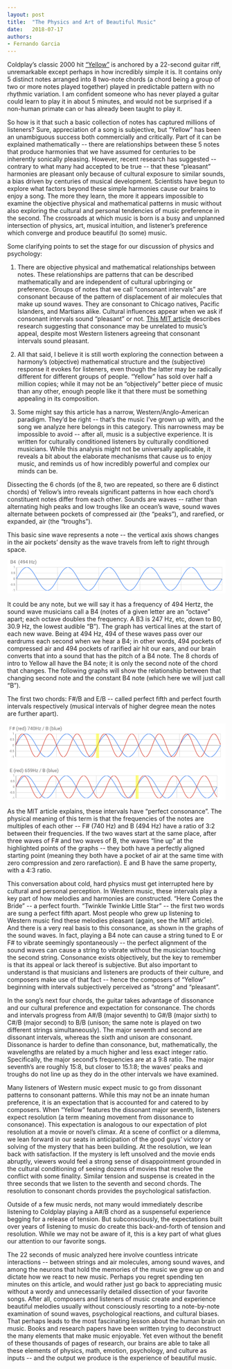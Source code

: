 ```yaml
---
layout: post
title:  "The Physics and Art of Beautiful Music"
date:   2018-07-17
authors:
- Fernando Garcia
---
```


Coldplay’s classic 2000 hit [“Yellow”](https://youtu.be/yKNxeF4KMsY) is anchored by a 22-second guitar riff, unremarkable except perhaps in how incredibly simple it is.
It contains only 5 distinct notes arranged into 8 two-note chords (a chord being a group of two or more notes played together) played in predictable pattern with no rhythmic variation.
I am confident someone who has never played a guitar could learn to play it in about 5 minutes, and would not be surprised if a non-human primate can or has already been taught to play it.
<!--more-->
 
So how is it that such a basic collection of notes has captured millions of listeners? Sure, appreciation of a song is subjective, but “Yellow” has been an unambiguous success both commercially and critically.
Part of it can be explained mathematically -- there are relationships between these 5 notes that produce harmonies that we have assumed for centuries to be inherently sonically pleasing.
However, recent research has suggested -- contrary to what many had accepted to be true -- that these “pleasant” harmonies are pleasant only because  of cultural exposure to similar sounds, a bias driven by centuries of musical development.
 Scientists have begun to explore what factors beyond these simple harmonies cause our brains to enjoy a song.
 The more they learn, the more it appears impossible to examine the objective physical and mathematical patterns in music without also exploring the cultural and personal tendencies of music preference in the second.
The crossroads at which music is born is a busy and unplanned intersection of physics, art, musical intuition, and listener’s preference which converge and produce beautiful (to some) music.

Some clarifying points to set the stage for our discussion of physics and psychology:

1. There are objective physical and mathematical relationships between notes.
These relationships are patterns that can be described mathematically and are independent of cultural upbringing or preference.
Groups of notes that we call “consonant intervals” are consonant because of the pattern of displacement of air molecules that make up sound waves.
They are consonant to Chicago natives, Pacific Islanders, and Martians alike.
Cultural influences appear when we ask if consonant intervals sound “pleasant” or not.
[This MIT article](http://news.mit.edu/2016/music-tastes-cultural-not-hardwired-brain-0713) describes research suggesting that consonance may be unrelated to music’s appeal, despite most Western listeners agreeing that consonant intervals sound pleasant.

2. All that said, I believe it is still worth exploring the connection between a harmony’s (objective) mathematical structure and the (subjective) response it evokes for listeners, even though the latter may be radically different for different groups of people.
“Yellow” has sold over half a million copies; while it may not be an “objectively” better piece of music than any other, enough people like it that there must be something appealing in its composition.

3. Some might say this article has a narrow, Western/Anglo-American paradigm.
They’d be right -- that’s the music I’ve grown up with, and the song we analyze here belongs in this category.
This narrowness may be impossible to avoid -- after all, music is a subjective experience.
It is written for culturally conditioned listeners by culturally conditioned musicians.
While this analysis might not be universally applicable, it reveals a bit about the elaborate mechanisms that cause us to enjoy music, and reminds us of how incredibly powerful and complex our minds can be.


Dissecting the 6 chords (of the 8, two are repeated, so there are 6 distinct chords) of Yellow’s intro reveals significant patterns in how each chord’s constituent notes differ from each other.
Sounds are waves -- rather than alternating high peaks and low troughs like an ocean’s wave, sound waves alternate between pockets of compressed air (the “peaks”), and rarefied, or expanded, air (the “troughs”).

This basic sine wave represents a note -- the vertical axis shows changes in the air pockets’ density as the wave travels from left to right through space.

![img1](/images/physics_and_art_1.png)

It could be any note, but we will say it has a frequency of 494 Hertz, the sound wave musicians call a B4 (notes of a given letter are an “octave” apart; each octave doubles the frequency.
A B3 is 247 Hz, etc, down to B0, 30.9 Hz, the lowest audible “B”).
The graph has vertical lines at the start of each new wave.
Being at 494 Hz, 494 of these waves pass over our eardrums each second when we hear a B4; in other words, 494 pockets of compressed air and 494 pockets of rarified air hit our ears, and our brain converts that into a sound that has the pitch of a B4 note.
The 8 chords of intro to Yellow all have the B4 note; it is only the second note of the chord that changes.
The following graphs will show the relationship between that changing second note and the constant B4 note (which here we will just call “B”).

The first two chords: F#/B and E/B -- called perfect fifth and perfect fourth intervals respectively (musical intervals of higher degree mean the notes are further apart).


![img2](/images/physics_and_art_2.png)

As the MIT article explains, these intervals have “perfect consonance”.
The physical meaning of this term is that the frequencies of the notes are multiples of each other -- F# (740 Hz) and B (494 Hz) have a ratio of 3:2 between their frequencies.
If the two waves start at the same place, after three waves of F# and two waves of B, the waves “line up” at the highlighted points of the graphs -- they both have a perfectly aligned starting point (meaning they both have a pocket of air at the same time with zero compression and zero rarefaction).
E and B have the same property, with a 4:3 ratio.

This conversation about cold, hard physics must get interrupted here by cultural and personal perception.
In Western music, these intervals play a key part of how melodies and harmonies are constructed.
“Here Comes the Bride” -- a perfect fourth.
“Twinkle Twinkle Little Star” -- the first two words are sung a perfect fifth apart.
Most people who grew up listening to Western music find these melodies pleasant (again, see the MIT article).
And there is a very real basis to this consonance, as shown in the graphs of the sound waves.
In fact, playing a B4 note can cause a string tuned to E or F# to vibrate seemingly spontaneously -- the perfect alignment of the sound waves can cause a string to vibrate without the musician touching the second string.
Consonance exists objectively, but the key to remember is that its appeal or lack thereof is subjective.
But also important to understand is that musicians and listeners are products of their culture, and composers make use of that fact -- hence the composers of “Yellow” beginning with intervals subjectively perceived as “strong” and “pleasant”.

In the song’s next four chords, the guitar takes advantage of dissonance and our cultural preference and expectation for consonance.
The chords and intervals progress from A#/B (major seventh) to G#/B (major sixth) to C#/B (major second) to B/B (unison; the same note is played on two different strings simultaneously).
The major seventh and second are dissonant intervals, whereas the sixth and unison are consonant.
Dissonance is harder to define than consonance, but, mathematically, the wavelengths are related by a much higher and less exact integer ratio.
Specifically, the major second’s frequencies are at a 9:8 ratio.
The major seventh’s are roughly 15:8, but closer to 15.1:8; the waves’ peaks and troughs do not line up as they do in the other intervals we have examined.


Many listeners of Western music expect music to go from dissonant patterns to consonant patterns.
While this may not be an innate human preference, it is an expectation that is accounted for and catered to by composers.
When “Yellow” features the dissonant major seventh, listeners expect resolution (a term meaning movement from dissonance to consonance).
This expectation is analogous to our expectation of plot resolution at a movie or novel’s climax.
At a scene of conflict or a dilemma, we lean forward in our seats in anticipation of the good guys’ victory or solving of the mystery that has been building.
At the resolution, we lean back with satisfaction.
If the mystery is left unsolved and the movie ends abruptly, viewers would feel a strong sense of disappointment grounded in the cultural conditioning of seeing dozens of movies that resolve the conflict with some finality.
Similar tension and suspense is created in the three seconds that we listen to the seventh and second chords.
The resolution to consonant chords provides the psychological satisfaction.

Outside of a few music nerds, not many would immediately describe listening to Coldplay playing a A#/B chord as a suspenseful experience begging for a release of tension.
But subconsciously, the expectations built over years of listening to music do create this back-and-forth of tension and resolution.
While we may not be aware of it, this is a key part of what glues our attention to our favorite songs.

The 22 seconds of music analyzed here involve countless intricate interactions -- between strings and air molecules, among sound waves, and among the neurons that hold the memories of the music we grew up on and dictate how we react to new music.
Perhaps you regret spending ten minutes on this article, and would rather just go back to appreciating music without a wordy and unnecessarily detailed dissection of your favorite songs.
 After all, composers and listeners of music create and experience beautiful melodies usually without consciously resorting to a note-by-note examination of sound waves, psychological reactions, and cultural biases.
That perhaps leads to the most fascinating lesson about the human brain on music.
Books and research papers have been written trying to deconstruct the many elements that make music enjoyable.
Yet even without the benefit of these thousands of pages of research, our brains are able to take all these elements of physics, math, emotion, psychology, and culture as inputs -- and the output we produce is the experience of beautiful music.
